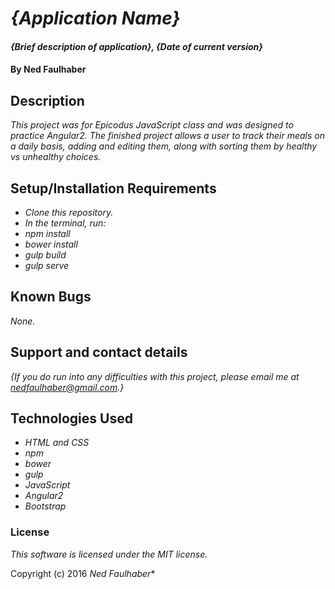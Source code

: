 # _{Application Name}_

#### _{Brief description of application}, {Date of current version}_

#### By Ned Faulhaber

## Description

_This project was for Epicodus JavaScript class and was designed to practice Angular2.  The finished project allows a user to track their meals on a daily basis, adding and editing them, along with sorting them by healthy vs unhealthy choices._

## Setup/Installation Requirements

* _Clone this repository._
* _In the terminal, run:_
* _npm install_
* _bower install_
* _gulp build_
* _gulp serve_

## Known Bugs

_None._

## Support and contact details

_{If you do run into any difficulties with this project, please email me at nedfaulhaber@gmail.com.}_

## Technologies Used

* _HTML and CSS_
* _npm_
* _bower_
* _gulp_
* _JavaScript_
* _Angular2_
* _Bootstrap_

### License

*This software is licensed under the MIT license.*

Copyright (c) 2016 *_Ned Faulhaber_**
